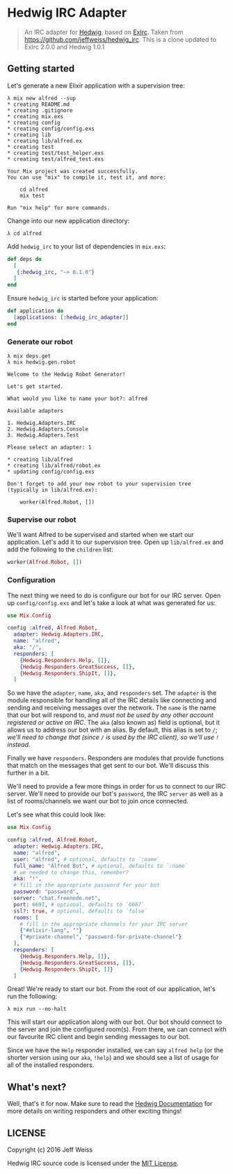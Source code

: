 # Hedwig IRC Adapter
> An IRC adapter for [Hedwig](https://github.com/hedwig-im/hedwig), based
> on [ExIrc](https://github.com/bitwalker/exirc). Taken from https://github.com/jeffweiss/hedwig_irc.
> This is a clone updated to ExIrc 2.0.0 and Hedwig 1.0.1

## Getting started

Let's generate a new Elixir application with a supervision tree:

```
λ mix new alfred --sup
* creating README.md
* creating .gitignore
* creating mix.exs
* creating config
* creating config/config.exs
* creating lib
* creating lib/alfred.ex
* creating test
* creating test/test_helper.exs
* creating test/alfred_test.exs

Your Mix project was created successfully.
You can use "mix" to compile it, test it, and more:

    cd alfred
    mix test

Run "mix help" for more commands.
```

Change into our new application directory:

```
λ cd alfred
```

Add `hedwig_irc` to your list of dependencies in `mix.exs`:

```elixir
def deps do
  [
   {:hedwig_irc, "~> 0.1.0"}
  ]
end
```

Ensure `hedwig_irc` is started before your application:

```elixir
def application do
  [applications: [:hedwig_irc_adapter]]
end
```

### Generate our robot

```
λ mix deps.get
λ mix hedwig.gen.robot

Welcome to the Hedwig Robot Generator!

Let's get started.

What would you like to name your bot?: alfred

Available adapters

1. Hedwig.Adapters.IRC
2. Hedwig.Adapters.Console
3. Hedwig.Adapters.Test

Please select an adapter: 1

* creating lib/alfred
* creating lib/alfred/robot.ex
* updating config/config.exs

Don't forget to add your new robot to your supervision tree
(typically in lib/alfred.ex):

    worker(Alfred.Robot, [])
```

### Supervise our robot

We'll want Alfred to be supervised and started when we start our application.
Let's add it to our supervision tree. Open up `lib/alfred.ex` and add the
following to the `children` list:

```elixir
worker(Alfred.Robot, [])
```

### Configuration

The next thing we need to do is configure our bot for our IRC server. Open
up `config/config.exs` and let's take a look at what was generated for us:

```elixir
use Mix.Config

config :alfred, Alfred.Robot,
  adapter: Hedwig.Adapters.IRC,
  name: "alfred",
  aka: "/",
  responders: [
    {Hedwig.Responders.Help, []},
    {Hedwig.Responders.GreatSuccess, []},
    {Hedwig.Responders.ShipIt, []},
  ]
```

So we have the `adapter`, `name`, `aka`, and `responders` set. The `adapter` is
the module responsible for handling all of the IRC details like connecting
and sending and receiving messages over the network. The `name` is the name
that our bot will respond to, and _must not be used by any other account registered
or active on IRC_. The `aka` (also known as) field is optional, but it
allows us to address our bot with an alias. By default, this alias is set to
`/`; _we'll need to change that (since `/` is used by the IRC client), so
we'll use `!` instead_.

Finally we have `responders`. Responders are modules that provide functions that
match on the messages that get sent to our bot. We'll discuss this further in
a bit.

We'll need to provide a few more things in order for us to connect to our
IRC server. We'll need to provide our bot's `password`, the IRC `server` as well as
a list of rooms/channels we want our bot to join once connected.

Let's see what this could look like:

```elixir
use Mix.Config

config :alfred, Alfred.Robot,
  adapter: Hedwig.Adapters.IRC,
  name: "alfred",
  user: "alfred", # optional, defaults to `:name`
  full_name: "Alfred Bot", # optional, defaults to `:name`
  # we needed to change this, remember?
  aka: "!",
  # fill in the appropriate password for your bot
  password: "password",
  server: "chat.freenode.net",
  port: 6697, # optional, defaults to `6667`
  ssl?: true, # optional, defaults to `false`
  rooms: [
    # fill in the appropriate channels for your IRC server
    {"#elixir-lang", ""}
    {"#private-channel", "password-for-private-channel"}
  ],
  responders: [
    {Hedwig.Responders.Help, []},
    {Hedwig.Responders.GreatSuccess, []},
    {Hedwig.Responders.ShipIt, []}
  ]
```

Great! We're ready to start our bot. From the root of our application, let's run
the following:

```
λ mix run --no-halt
```

This will start our application along with our bot. Our bot should connect to
the server and join the configured room(s). From there, we can connect with our
favourite IRC client and begin sending messages to our bot.

Since we have the `Help` responder installed, we can say `alfred help` (or the
shorter version using our `aka`, `!help`) and we should see a list of usage for
all of the installed responders.

## What's next?

Well, that's it for now. Make sure to read the [Hedwig Documentation](http://hexdocs.pm/hedwig) for more
details on writing responders and other exciting things!

## LICENSE

Copyright (c) 2016 Jeff Weiss

Hedwig IRC source code is licensed under the [MIT License](https://github.com/jeffweiss/hedwig_irc/blob/master/LICENSE.md).
